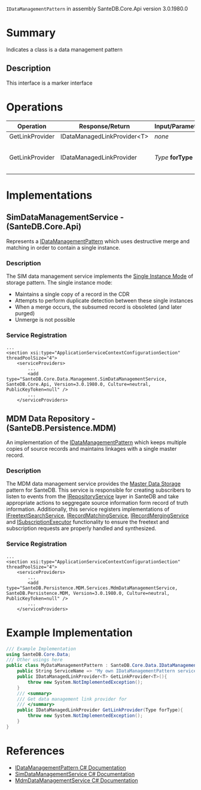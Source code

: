 `IDataManagementPattern` in assembly SanteDB.Core.Api version 3.0.1980.0

# Summary
Indicates a class is a data management pattern

## Description
This interface is a marker interface

# Operations

|Operation|Response/Return|Input/Parameter|Description|
|-|-|-|-|
|GetLinkProvider|IDataManagedLinkProvider&lt;T>|*none*|TODO|
|GetLinkProvider|IDataManagedLinkProvider|*Type* **forType**|Get data management link provider for|

# Implementations


## SimDataManagementService - (SanteDB.Core.Api)
Represents a [IDataManagementPattern](http://santesuite.org/assets/doc/net/html/T_SanteDB_Core_Data_IDataManagementPattern.htm) which uses destructive merge and matching in order
            to contain a single instance.
### Description
The SIM data management service implements the [Single Instance Mode](https://help.santesuite.org/santedb/data-storage-patterns#single-instance-mode) of
            storage pattern. The single instance mode:

* Maintains a single copy of a record in the CDR
* Attempts to perform duplicate detection between these single instances
* When a merge occurs, the subsumed record is obsoleted (and later purged)
* Unmerge is not possible

### Service Registration
```markup
...
<section xsi:type="ApplicationServiceContextConfigurationSection" threadPoolSize="4">
	<serviceProviders>
		...
		<add type="SanteDB.Core.Data.Management.SimDataManagementService, SanteDB.Core.Api, Version=3.0.1980.0, Culture=neutral, PublicKeyToken=null" />
		...
	</serviceProviders>
```

## MDM Data Repository - (SanteDB.Persistence.MDM)
An implementation of the [IDataManagementPattern](http://santesuite.org/assets/doc/net/html/T_SanteDB_Core_Data_IDataManagementPattern.htm) which keeps multiple copies of 
            source records and maintains linkages with a single master record.
### Description
The MDM data management service provides the [Master Data Storage](https://help.santesuite.org/santedb/data-storage-patterns/master-data-storage) pattern
            for SanteDB. This service is responsible for creating subscribers to listen to events from the [IRepositoryService](http://santesuite.org/assets/doc/net/html/T_SanteDB_Core_Services_IRepositoryService.htm) layer in SanteDB
            and take appropriate actions to seggregate source information form record of truth information. Additionally, this service registers implementations
            of [IFreetextSearchService](http://santesuite.org/assets/doc/net/html/T_SanteDB_Core_Services_IFreetextSearchService.htm), [IRecordMatchingService](http://santesuite.org/assets/doc/net/html/T_SanteDB_Core_Matching_IRecordMatchingService.htm), [IRecordMergingService](http://santesuite.org/assets/doc/net/html/T_SanteDB_Core_Services_IRecordMergingService.htm) and [ISubscriptionExecutor](http://santesuite.org/assets/doc/net/html/T_SanteDB_Core_Services_ISubscriptionExecutor.htm) functionality to ensure the freetext and subscription requests are 
            properly handled and synthesized.

### Service Registration
```markup
...
<section xsi:type="ApplicationServiceContextConfigurationSection" threadPoolSize="4">
	<serviceProviders>
		...
		<add type="SanteDB.Persistence.MDM.Services.MdmDataManagementService, SanteDB.Persistence.MDM, Version=3.0.1980.0, Culture=neutral, PublicKeyToken=null" />
		...
	</serviceProviders>
```
# Example Implementation
```csharp
/// Example Implementation
using SanteDB.Core.Data;
/// Other usings here
public class MyDataManagementPattern : SanteDB.Core.Data.IDataManagementPattern { 
	public String ServiceName => "My own IDataManagementPattern service";
	public IDataManagedLinkProvider<T> GetLinkProvider<T>(){
		throw new System.NotImplementedException();
	}
	/// <summary>
	/// Get data management link provider for
	/// </summary>
	public IDataManagedLinkProvider GetLinkProvider(Type forType){
		throw new System.NotImplementedException();
	}
}
```

# References

* [IDataManagementPattern C# Documentation](http://santesuite.org/assets/doc/net/html/T_SanteDB_Core_Data_IDataManagementPattern.htm)
* [SimDataManagementService C# Documentation](http://santesuite.org/assets/doc/net/html/T_SanteDB_Core_Data_Management_SimDataManagementService.htm)
* [MdmDataManagementService C# Documentation](http://santesuite.org/assets/doc/net/html/T_SanteDB_Persistence_MDM_Services_MdmDataManagementService.htm)
